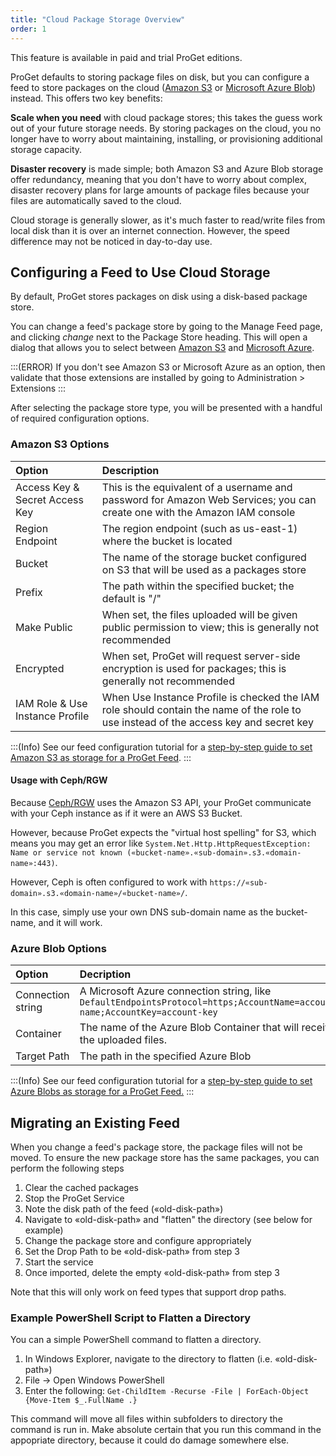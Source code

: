 ```yaml
---
title: "Cloud Package Storage Overview"
order: 1
---
```


This feature is available in paid and trial ProGet editions. 

ProGet defaults to storing package files on disk, but you can configure a feed to store packages on the cloud ([Amazon S3](/docs/proget/advanced-features/proget-howto-configure-feed-for-s3) or [Microsoft Azure Blob](/docs/proget/advanced-features/proget-howto-configure-feed-for-azure-blob)) instead. This offers two key benefits:

**Scale when you need** with cloud package stores; this takes the guess work out of your future storage needs. By storing packages on the cloud, you no longer have to worry about maintaining, installing, or provisioning additional storage capacity.

**Disaster recovery** is made simple; both Amazon S3 and Azure Blob storage offer redundancy, meaning that you don't have to worry about complex, disaster recovery plans for large amounts of package files because your files are automatically saved to the cloud.

Cloud storage is generally slower, as it's much faster to read/write files from local disk than it is over an internet connection. However, the speed difference may not be noticed in day-to-day use.

## Configuring a Feed to Use Cloud Storage 

By default, ProGet stores packages on disk using a disk-based package store.

You can change a feed's package store by going to the Manage Feed page, and clicking *change* next to the Package Store heading. This will open a dialog that allows you to select between [Amazon S3](/docs/proget/advanced-features/proget-howto-configure-feed-for-s3) and [Microsoft Azure](/docs/proget/advanced-features/proget-howto-configure-feed-for-azure-blob).

:::(ERROR)
If you don't see Amazon S3 or Microsoft Azure as an option, then validate that those extensions are installed by going to Administration > Extensions
:::

After selecting the package store type, you will be presented with a handful of required configuration options.

### Amazon S3 Options  

|  Option     | Description |
| :------------- | :------------- |
| Access Key & Secret Access Key | This is the equivalent of a username and password for Amazon Web Services; you can create one with the Amazon IAM console
| Region Endpoint | The region endpoint (such as us-east-1) where the bucket is located
| Bucket | The name of the storage bucket configured on S3 that will be used as a packages store
| Prefix | The path within the specified bucket; the default is "/"
| Make Public | When set, the files uploaded will be given public permission to view; this is generally not recommended
| Encrypted | When set, ProGet will request server-side encryption is used for packages; this is generally not recommended
| IAM Role & Use Instance Profile | When Use Instance Profile is checked the IAM role should contain the name of the role to use instead of the access key and secret key

:::(Info)
See our feed configuration tutorial for a [step-by-step guide to set Amazon S3 as storage for a ProGet Feed](/docs/proget/advanced-features/proget-howto-configure-feed-for-s3).
:::

#### Usage with Ceph/RGW
Because [Ceph/RGW](https://ceph.com/en/) uses the Amazon S3 API, your ProGet communicate with your Ceph instance as if it were an AWS S3 Bucket. 

However, because ProGet expects  the "virtual host spelling" for S3, which means you may get an error like `System.Net.Http.HttpRequestException: Name or service not known («bucket-name».«sub-domain».s3.«domain-name»:443)`.

However, Ceph is often configured to work with `https://«sub-domain».s3.«domain-name»/«bucket-name»/`.

In this case, simply use your own DNS sub-domain name as the bucket-name, and it will work.

### Azure Blob Options  

|  Option | Decription      |
| :------------- | :------------- |
| Connection string |	A Microsoft Azure connection string, like  ```DefaultEndpointsProtocol=https;AccountName=account-name;AccountKey=account-key```     |
|Container	| The name of the Azure Blob Container that will receive the uploaded files. |
|Target Path |	The path in the specified Azure Blob |

:::(Info)
See our feed configuration tutorial for a [step-by-step guide to set Azure Blobs as storage for a ProGet Feed.](/docs/proget/advanced-features/proget-howto-configure-feed-for-azure-blob)
:::

## Migrating an Existing Feed  

When you change a feed's package store, the package files will not be moved.  To ensure the new package store has the same packages, you can perform the following steps

1. Clear the cached packages
2. Stop the ProGet Service
3. Note the disk path of the feed (&laquo;old-disk-path&raquo;)
4. Navigate to &laquo;old-disk-path&raquo; and "flatten" the directory (see below for example)
5. Change the package store and configure appropriately
6. Set the Drop Path to be &laquo;old-disk-path&raquo; from step 3
7. Start the service
8. Once imported, delete the empty &laquo;old-disk-path&raquo; from step 3

Note that this will only work on feed types that support drop paths. 

### Example PowerShell Script to Flatten a Directory

You can a simple PowerShell command to flatten a directory.

1. In Windows Explorer, navigate to the directory to flatten (i.e. &laquo;old-disk-path&raquo;)
2. File → Open Windows PowerShell
3. Enter the following: `Get-ChildItem -Recurse -File | ForEach-Object {Move-Item $_.FullName .}`

This command will move all files within subfolders to directory the command is run in. Make absolute certain that you run this command in the appopriate directory, because it could do damage somewhere else.
